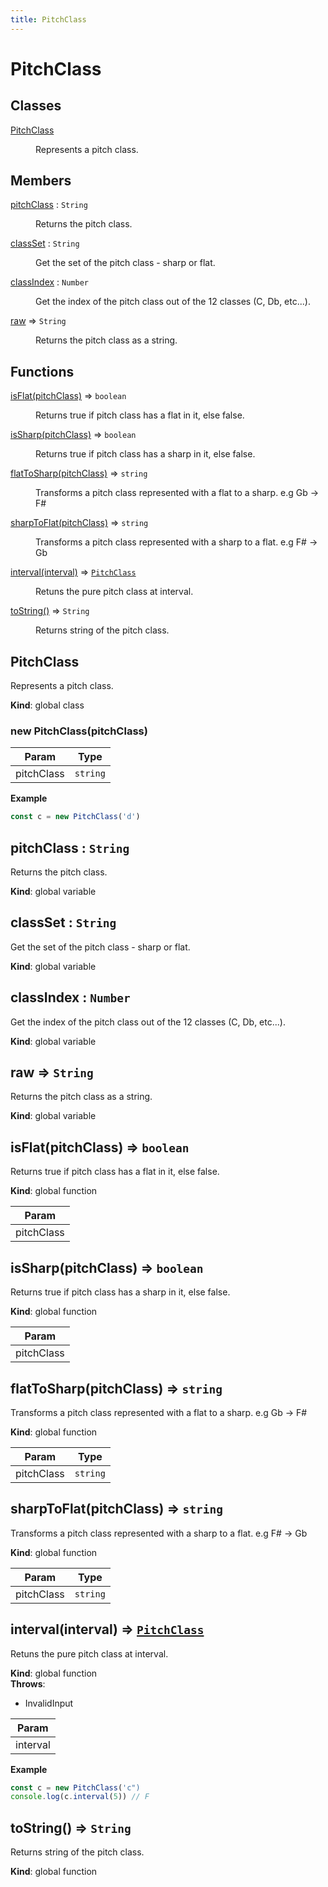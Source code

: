 ```yaml
---
title: PitchClass
---
```


# PitchClass

## Classes

<dl>
<dt><a href="#PitchClass">PitchClass</a></dt>
<dd><p>Represents a pitch class.</p>
</dd>
</dl>

## Members

<dl>
<dt><a href="#pitchClass">pitchClass</a> : <code>String</code></dt>
<dd><p>Returns the pitch class.</p>
</dd>
<dt><a href="#classSet">classSet</a> : <code>String</code></dt>
<dd><p>Get the set of the pitch class - sharp or flat.</p>
</dd>
<dt><a href="#classIndex">classIndex</a> : <code>Number</code></dt>
<dd><p>Get the index of the pitch class out of the 12 classes (C, Db, etc...).</p>
</dd>
<dt><a href="#raw">raw</a> ⇒ <code>String</code></dt>
<dd><p>Returns the pitch class as a string.</p>
</dd>
</dl>

## Functions

<dl>
<dt><a href="#isFlat">isFlat(pitchClass)</a> ⇒ <code>boolean</code></dt>
<dd><p>Returns true if pitch class has a flat in it, else false.</p>
</dd>
<dt><a href="#isSharp">isSharp(pitchClass)</a> ⇒ <code>boolean</code></dt>
<dd><p>Returns true if pitch class has a sharp in it, else false.</p>
</dd>
<dt><a href="#flatToSharp">flatToSharp(pitchClass)</a> ⇒ <code>string</code></dt>
<dd><p>Transforms a pitch class represented with a flat to a sharp. e.g Gb -&gt; F#</p>
</dd>
<dt><a href="#sharpToFlat">sharpToFlat(pitchClass)</a> ⇒ <code>string</code></dt>
<dd><p>Transforms a pitch class represented with a sharp to a flat. e.g F# -&gt; Gb</p>
</dd>
<dt><a href="#interval">interval(interval)</a> ⇒ <code><a href="#PitchClass">PitchClass</a></code></dt>
<dd><p>Retuns the pure pitch class at interval.</p>
</dd>
<dt><a href="#toString">toString()</a> ⇒ <code>String</code></dt>
<dd><p>Returns string of the pitch class.</p>
</dd>
</dl>

<a name="PitchClass"></a>

## PitchClass
Represents a pitch class.

**Kind**: global class  
<a name="new_PitchClass_new"></a>

### new PitchClass(pitchClass)

| Param | Type |
| --- | --- |
| pitchClass | <code>string</code> | 

**Example**  
```js
const c = new PitchClass('d')
```
<a name="pitchClass"></a>

## pitchClass : <code>String</code>
Returns the pitch class.

**Kind**: global variable  
<a name="classSet"></a>

## classSet : <code>String</code>
Get the set of the pitch class - sharp or flat.

**Kind**: global variable  
<a name="classIndex"></a>

## classIndex : <code>Number</code>
Get the index of the pitch class out of the 12 classes (C, Db, etc...).

**Kind**: global variable  
<a name="raw"></a>

## raw ⇒ <code>String</code>
Returns the pitch class as a string.

**Kind**: global variable  
<a name="isFlat"></a>

## isFlat(pitchClass) ⇒ <code>boolean</code>
Returns true if pitch class has a flat in it, else false.

**Kind**: global function  

| Param |
| --- |
| pitchClass | 

<a name="isSharp"></a>

## isSharp(pitchClass) ⇒ <code>boolean</code>
Returns true if pitch class has a sharp in it, else false.

**Kind**: global function  

| Param |
| --- |
| pitchClass | 

<a name="flatToSharp"></a>

## flatToSharp(pitchClass) ⇒ <code>string</code>
Transforms a pitch class represented with a flat to a sharp. e.g Gb -> F#

**Kind**: global function  

| Param | Type |
| --- | --- |
| pitchClass | <code>string</code> | 

<a name="sharpToFlat"></a>

## sharpToFlat(pitchClass) ⇒ <code>string</code>
Transforms a pitch class represented with a sharp to a flat. e.g F# -> Gb

**Kind**: global function  

| Param | Type |
| --- | --- |
| pitchClass | <code>string</code> | 

<a name="interval"></a>

## interval(interval) ⇒ [<code>PitchClass</code>](#PitchClass)
Retuns the pure pitch class at interval.

**Kind**: global function  
**Throws**:

- InvalidInput


| Param |
| --- |
| interval | 

**Example**  
```js
const c = new PitchClass('c")
console.log(c.interval(5)) // F
```
<a name="toString"></a>

## toString() ⇒ <code>String</code>
Returns string of the pitch class.

**Kind**: global function  
